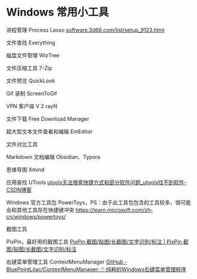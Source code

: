 # Windows 常用小工具

进程管理
Process Lasso
[software.3d66.com/list/setup\_9123.html](https://software.3d66.com/list/setup_9123.html)

文件查找
Everything

磁盘文件管理
WizTree

文件压缩工具
7-Zip

文件预览
QuickLook

Gif 录制
ScreenToGif

VPN 客户端
V 2 rayN

文件下载
Free Download Manager

超大型文本文件查看和编辑
EmEditor

文件对比工具

Markdown 文档编辑
Obsidian、Typora

思维导图
Xmind

应用查找
UTools
[utools无法搜索快捷方式和部分软件问题\_utools找不到软件-CSDN博客](https://blog.csdn.net/LongtengGensSupreme/article/details/116976366)

Windows 官方工具包
PowerToys，PS：由于此工具包包含的工具较多，很可能会和其他工具存在快捷键冲突
https://learn.microsoft.com/zh-cn/windows/powertoys/

截图工具

PixPin，最好用的截图工具
[PixPin 截图/贴图/长截图/文字识别/标注 | PixPin 截图/贴图/长截图/文字识别/标注](https://pixpinapp.com/)

右键菜单管理工具
ContextMenuManager
[GitHub - BluePointLilac/ContextMenuManager: 🖱️ 纯粹的Windows右键菜单管理程序](https://github.com/BluePointLilac/ContextMenuManager)